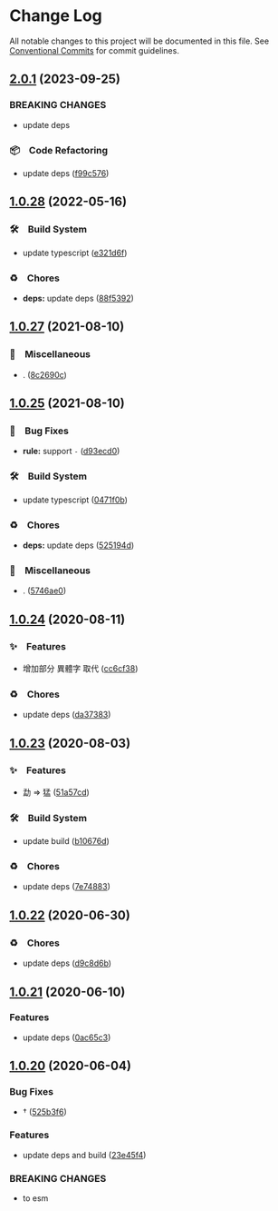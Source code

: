 # Change Log

All notable changes to this project will be documented in this file.
See [Conventional Commits](https://conventionalcommits.org) for commit guidelines.

## [2.0.1](https://github.com/bluelovers/node-novel/compare/@node-novel/layout-pattern@1.0.28...@node-novel/layout-pattern@2.0.1) (2023-09-25)


### BREAKING CHANGES

* update deps



### 📦　Code Refactoring

* update deps ([f99c576](https://github.com/bluelovers/node-novel/commit/f99c57684451120e50f053e93a04bab40354abb9))



## [1.0.28](https://github.com/bluelovers/node-novel/compare/@node-novel/layout-pattern@1.0.27...@node-novel/layout-pattern@1.0.28) (2022-05-16)


### 🛠　Build System

* update typescript ([e321d6f](https://github.com/bluelovers/node-novel/commit/e321d6f2bda7004179f7b9e3478dab686a72988b))


### ♻️　Chores

* **deps:** update deps ([88f5392](https://github.com/bluelovers/node-novel/commit/88f53923fe783f5252d4d3bed3006032a844afa0))





## [1.0.27](https://github.com/bluelovers/node-novel/compare/@node-novel/layout-pattern@1.0.25...@node-novel/layout-pattern@1.0.27) (2021-08-10)


### 🔖　Miscellaneous

* . ([8c2690c](https://github.com/bluelovers/node-novel/commit/8c2690ca0b79246b9e78263da523dc443e064200))





## [1.0.25](https://github.com/bluelovers/node-novel/compare/@node-novel/layout-pattern@1.0.24...@node-novel/layout-pattern@1.0.25) (2021-08-10)


### 🐛　Bug Fixes

* **rule:** support `‐` ([d93ecd0](https://github.com/bluelovers/node-novel/commit/d93ecd0c553590d32298dcf16a527a00022a37a8))


### 🛠　Build System

* update typescript ([0471f0b](https://github.com/bluelovers/node-novel/commit/0471f0b8f010e901aeeead8c0e69b2d15ba75fcf))


### ♻️　Chores

* **deps:** update deps ([525194d](https://github.com/bluelovers/node-novel/commit/525194de00267b1e544f94e4f037678849411b5a))


### 🔖　Miscellaneous

* . ([5746ae0](https://github.com/bluelovers/node-novel/commit/5746ae03e2b5abd03a23e90021cffe5e1bc0d9cd))





## [1.0.24](https://github.com/bluelovers/node-novel/compare/@node-novel/layout-pattern@1.0.23...@node-novel/layout-pattern@1.0.24) (2020-08-11)


### ✨　Features

* 增加部分 異體字 取代 ([cc6cf38](https://github.com/bluelovers/node-novel/commit/cc6cf387ddde935e479706006cdeb6a45ff94ec4))


### ♻️　Chores

* update deps ([da37383](https://github.com/bluelovers/node-novel/commit/da37383f4912354d6c6615e728433448138b3869))





## [1.0.23](https://github.com/bluelovers/node-novel/compare/@node-novel/layout-pattern@1.0.22...@node-novel/layout-pattern@1.0.23) (2020-08-03)


### ✨　Features

* 勐 => 猛 ([51a57cd](https://github.com/bluelovers/node-novel/commit/51a57cd2e9b961e0c49c27d438607ac63bfce422))


### 🛠　Build System

* update build ([b10676d](https://github.com/bluelovers/node-novel/commit/b10676d1fea942a9fc3432e9e1de1c711501bade))


### ♻️　Chores

* update deps ([7e74883](https://github.com/bluelovers/node-novel/commit/7e74883adc57bd6b795ab3a88d72c98a58e25feb))





## [1.0.22](https://github.com/bluelovers/node-novel/compare/@node-novel/layout-pattern@1.0.21...@node-novel/layout-pattern@1.0.22) (2020-06-30)


### ♻️　Chores

* update deps ([d9c8d6b](https://github.com/bluelovers/node-novel/commit/d9c8d6bb9b4f31496a5a390adb950c9bb7f4131d))





## [1.0.21](https://github.com/bluelovers/node-novel/compare/@node-novel/layout-pattern@1.0.20...@node-novel/layout-pattern@1.0.21) (2020-06-10)


### Features

* update deps ([0ac65c3](https://github.com/bluelovers/node-novel/commit/0ac65c322dbdda0b538ee3ee80eb7dfd0948d883))





## [1.0.20](https://github.com/bluelovers/node-novel/compare/@node-novel/layout-pattern@1.0.11...@node-novel/layout-pattern@1.0.20) (2020-06-04)


### Bug Fixes

* † ([525b3f6](https://github.com/bluelovers/node-novel/commit/525b3f641b7fd035bcd486aef53ea4bd0487409b))


### Features

* update deps and build ([23e45f4](https://github.com/bluelovers/node-novel/commit/23e45f4b1427ca701a36ce6c89818d19e71df24b))


### BREAKING CHANGES

* to esm
